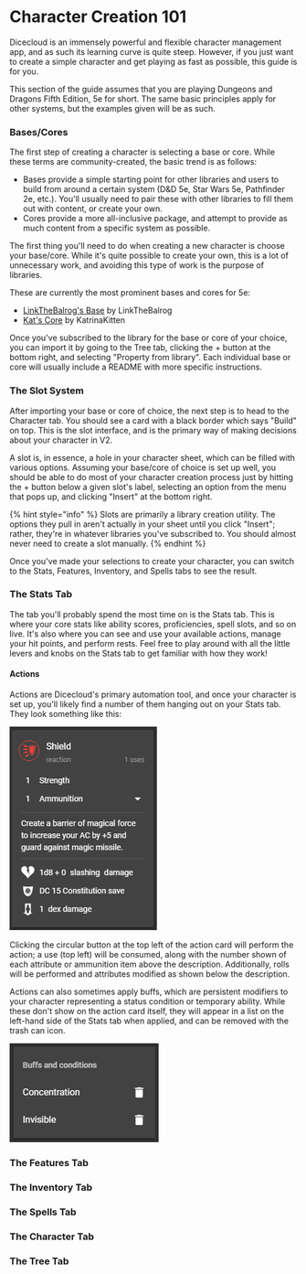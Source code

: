 # Character Creation 101

Dicecloud is an immensely powerful and flexible character management app, and as such its learning curve is quite steep. However, if you just want to create a simple character and get playing as fast as possible, this guide is for you.

This section of the guide assumes that you are playing Dungeons and Dragons Fifth Edition, 5e for short. The same basic principles apply for other systems, but the examples given will be as such.

### Bases/Cores

The first step of creating a character is selecting a base or core. While these terms are community-created, the basic trend is as follows:

* Bases provide a simple starting point for other libraries and users to build from around a certain system \(D&D 5e, Star Wars 5e, Pathfinder 2e, etc.\). You'll usually need to pair these with other libraries to fill them out with content, or create your own.
* Cores provide a more all-inclusive package, and attempt to provide as much content from a specific system as possible.

The first thing you'll need to do when creating a new character is choose your base/core. While it's quite possible to create your own, this is a lot of unnecessary work, and avoiding this type of work is the purpose of libraries.

These are currently the most prominent bases and cores for 5e:

* [LinkTheBalrog's Base](https://beta.dicecloud.com/library/NMgBJwmFKjkxvM8HW) by LinkTheBalrog
* [Kat's Core](https://beta.dicecloud.com/library/dGb2n9TEheo3PnAZa) by KatrinaKitten

Once you've subscribed to the library for the base or core of your choice, you can import it by going to the Tree tab, clicking the + button at the bottom right, and selecting "Property from library". Each individual base or core will usually include a README with more specific instructions.

### The Slot System

After importing your base or core of choice, the next step is to head to the Character tab. You should see a card with a black border which says "Build" on top. This is the slot interface, and is the primary way of making decisions about your character in V2.

A slot is, in essence, a hole in your character sheet, which can be filled with various options. Assuming your base/core of choice is set up well, you should be able to do most of your character creation process just by hitting the + button below a given slot's label, selecting an option from the menu that pops up, and clicking "Insert" at the bottom right.

{% hint style="info" %}
Slots are primarily a library creation utility. The options they pull in aren't actually in your sheet until you click "Insert"; rather, they're in whatever libraries you've subscribed to. You should almost never need to create a slot manually.
{% endhint %}

Once you've made your selections to create your character, you can switch to the Stats, Features, Inventory, and Spells tabs to see the result.

### The Stats Tab

The tab you'll probably spend the most time on is the Stats tab. This is where your core stats like ability scores, proficiencies, spell slots, and so on live. It's also where you can see and use your available actions, manage your hit points, and perform rests. Feel free to play around with all the little levers and knobs on the Stats tab to get familiar with how they work!

#### Actions

Actions are Dicecloud's primary automation tool, and once your character is set up, you'll likely find a number of them hanging out on your Stats tab. They look something like this:

![An example action card.](../.gitbook/assets/image%20%281%29.png)

Clicking the circular button at the top left of the action card will perform the action; a use \(top left\) will be consumed, along with the number shown of each attribute or ammunition item above the description. Additionally, rolls will be performed and attributes modified as shown below the description.

Actions can also sometimes apply buffs, which are persistent modifiers to your character representing a status condition or temporary ability. While these don't show on the action card itself, they will appear in a list on the left-hand side of the Stats tab when applied, and can be removed with the trash can icon.

![The buffs list, showing two examples of applied buffs.](../.gitbook/assets/image%20%282%29.png)

### The Features Tab

### The Inventory Tab

### The Spells Tab

### The Character Tab

### The Tree Tab

